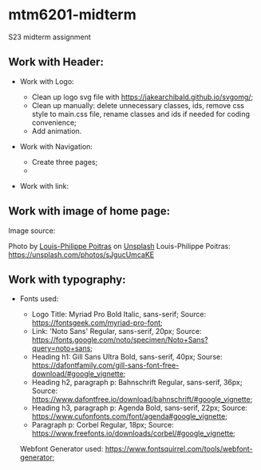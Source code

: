 # mtm6201-midterm
S23 midterm assignment

## Work with Header:

- Work with Logo:
    - Clean up logo svg file with https://jakearchibald.github.io/svgomg/;
    - Clean up manually: delete unnecessary classes, ids, remove css style to main.css file, rename classes and ids if needed for coding convenience;
    - Add animation.

- Work with Navigation:
    - Create three pages;
    -

- Work with link:

## Work with image of home page:

Image source:

Photo by <a href="https://unsplash.com/fr/@lppoitras?utm_source=unsplash&utm_medium=referral&utm_content=creditCopyText">Louis-Philippe Poitras</a> on <a href="https://unsplash.com/photos/sJgucUmcaKE?utm_source=unsplash&utm_medium=referral&utm_content=creditCopyText">Unsplash</a>
Louis-Philippe Poitras: https://unsplash.com/photos/sJgucUmcaKE

## Work with typography:

- Fonts used:

  - Logo Title: Myriad Pro Bold Italic, sans-serif;
           Source: https://fontsgeek.com/myriad-pro-font; 
  - Link: 'Noto Sans' Regular, sans-serif, 20px;
           Source: https://fonts.google.com/noto/specimen/Noto+Sans?query=noto+sans;
  - Heading h1:  Gill Sans Ultra Bold, sans-serif, 40px;
           Sourse: https://dafontfamily.com/gill-sans-font-free-download/#google_vignette;        
  - Heading h2, paragraph p:  Bahnschrift Regular, sans-serif, 36px;
           Source: https://www.dafontfree.io/download/bahnschrift/#google_vignette; 
  - Heading h3, paragraph p:   Agenda Bold, sans-serif, 22px;
           Source: https://www.cufonfonts.com/font/agenda#google_vignette;
  - Paragraph p: Corbel Regular, 18px;
           Source: https://www.freefonts.io/downloads/corbel/#google_vignette; 

  Webfont Generator used:  https://www.fontsquirrel.com/tools/webfont-generator;           

 





  


